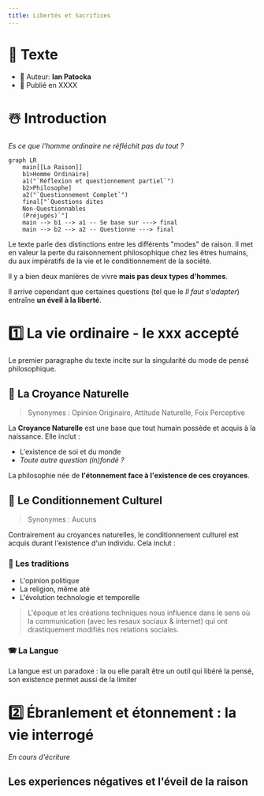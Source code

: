 ```yaml
---
title: Libertés et Sacrifices
---
```


# 📖 Texte
- 👤 Auteur: **Ian Patocka**
- 📆 Publié en XXXX

# ☃️ Introduction
*Es ce que l'homme ordinaire ne réfléchit pas du tout ?*

```mermaid
graph LR
    main[[La Raison]]
    b1>Homme Ordinaire]
    a1("`Réflexion et questionnement partiel`")
    b2>Philosophe]
    a2("`Questionnement Complet`")
    final["`Questions dites
    Non-Questionnables
    (Préjugés)`"]
    main --> b1 --> a1 -- Se base sur ---> final
    main --> b2 --> a2 -- Questionne ---> final
```

Le texte parle des distinctions entre les différents "modes" de raison. Il met en valeur la perte du raisonnement philosophique chez les êtres humains, du aux impératifs de la vie et le conditionnement de la société.

Il y a bien deux manières de vivre **mais pas deux types d'hommes**.

Il arrive cependant que certaines questions (tel que le *Il faut s'adapter*) entraîne **un éveil à la liberté**.
# 1️⃣ La vie ordinaire - le xxx accepté
Le premier paragraphe du texte incite sur la singularité du mode de pensé philosophique.
## 🌿 La Croyance Naturelle
> Synonymes : Opinion Originaire, Attitude Naturelle, Foix Perceptive

La **Croyance Naturelle** est une base que tout humain possède et acquis à la naissance. Elle inclut :
- L'existence de soi et du monde
- *Toute autre question (in)fondé ?*

La philosophie née de **l'étonnement face à l'existence de ces croyances**.
## 🧩 Le Conditionnement Culturel
> Synonymes : Aucuns

Contrairement au croyances naturelles, le conditionnement culturel est acquis durant l'existence d'un individu. Cela inclut :
### 📜 Les traditions
- L'opinion politique
- La religion, même até
- L'évolution technologie et temporelle

> L'époque et les créations techniques nous influence dans le sens où la communication (avec les resaux sociaux & internet) qui ont drastiquement modifiés nos relations sociales.

### 🪗 La Langue

La langue est un paradoxe : la ou elle paraît être un outil qui libéré la pensé, son existence permet aussi de la limiter

# 2️⃣ Ébranlement et étonnement : la vie interrogé

*En cours d'écriture*

## Les experiences négatives et l'éveil de la raison
